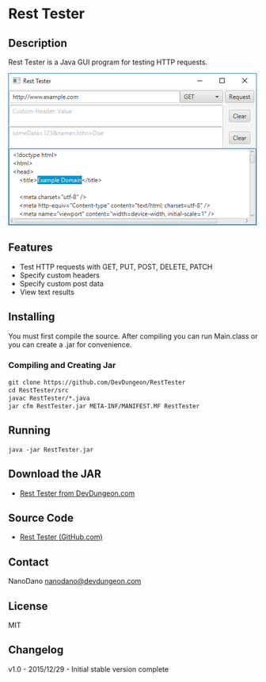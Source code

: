 # Rest Tester

## Description

Rest Tester is a Java GUI program for testing HTTP requests.

![Screenshot of main window](screenshots/RestTesterMainWindow.png)

## Features

* Test HTTP requests with GET, PUT, POST, DELETE, PATCH
* Specify custom headers
* Specify custom post data
* View text results

## Installing

You must first compile the source. After compiling you can run Main.class or you can create a .jar for convenience.

### Compiling and Creating Jar

```
git clone https://github.com/DevDungeon/RestTester
cd RestTester/src
javac RestTester/*.java
jar cfm RestTester.jar META-INF/MANIFEST.MF RestTester
```

## Running

```
java -jar RestTester.jar
```

Download the JAR
----------------
* [Rest Tester from DevDungeon.com](http://www.devdungeon.com/content/rest-tester)


Source Code
-----------
* [Rest Tester (GitHub.com)](https://www.github.com/DevDungeon/RestTester)

## Contact

NanoDano nanodano@devdungeon.com

## License

MIT

## Changelog

v1.0 - 2015/12/29 - Initial stable version complete